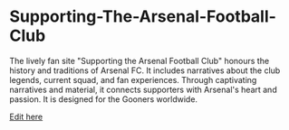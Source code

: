 # Supporting-The-Arsenal-Football-Club
The lively fan site "Supporting the Arsenal Football Club" honours the history and traditions of Arsenal FC. It includes narratives about the club legends, current squad, and fan experiences. Through captivating narratives and material, it connects supporters with Arsenal's heart and passion. It is designed for the Gooners worldwide.

[Edit here](https://diy-pwa.com/~/gh/salil15/Supporting-The-Arsenal-Football-Club)
